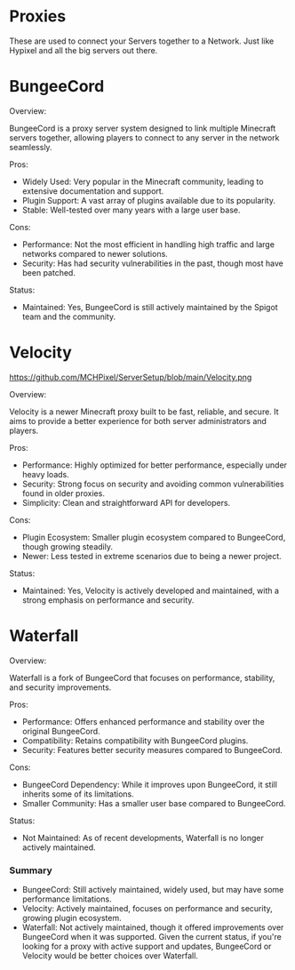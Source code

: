 # Proxies
These are used to connect your Servers together to a Network. Just like Hypixel and all the big servers out there.

# BungeeCord


Overview:

BungeeCord is a proxy server system designed to link multiple Minecraft servers together, allowing players to connect to any server in the network seamlessly.


Pros:

* Widely Used: Very popular in the Minecraft community, leading to extensive documentation and support.
* Plugin Support: A vast array of plugins available due to its popularity.
* Stable: Well-tested over many years with a large user base.


Cons:

* Performance: Not the most efficient in handling high traffic and large networks compared to newer solutions.
* Security: Has had security vulnerabilities in the past, though most have been patched.


Status:

* Maintained: Yes, BungeeCord is still actively maintained by the Spigot team and the community.



# Velocity
https://github.com/MCHPixel/ServerSetup/blob/main/Velocity.png

Overview:

Velocity is a newer Minecraft proxy built to be fast, reliable, and secure. It aims to provide a better experience for both server administrators and players.


Pros:

* Performance: Highly optimized for better performance, especially under heavy loads.
* Security: Strong focus on security and avoiding common vulnerabilities found in older proxies.
* Simplicity: Clean and straightforward API for developers.


Cons:

* Plugin Ecosystem: Smaller plugin ecosystem compared to BungeeCord, though growing steadily.
* Newer: Less tested in extreme scenarios due to being a newer project.


Status:

* Maintained: Yes, Velocity is actively developed and maintained, with a strong emphasis on performance and security.

# Waterfall


Overview:

Waterfall is a fork of BungeeCord that focuses on performance, stability, and security improvements.


Pros:

* Performance: Offers enhanced performance and stability over the original BungeeCord.
* Compatibility: Retains compatibility with BungeeCord plugins.
* Security: Features better security measures compared to BungeeCord.


Cons:

* BungeeCord Dependency: While it improves upon BungeeCord, it still inherits some of its limitations.
* Smaller Community: Has a smaller user base compared to BungeeCord.


Status:

* Not Maintained: As of recent developments, Waterfall is no longer actively maintained.


### Summary
* BungeeCord: Still actively maintained, widely used, but may have some performance limitations.
* Velocity: Actively maintained, focuses on performance and security, growing plugin ecosystem.
* Waterfall: Not actively maintained, though it offered improvements over BungeeCord when it was supported.
Given the current status, if you're looking for a proxy with active support and updates, BungeeCord or Velocity would be better choices over Waterfall.
